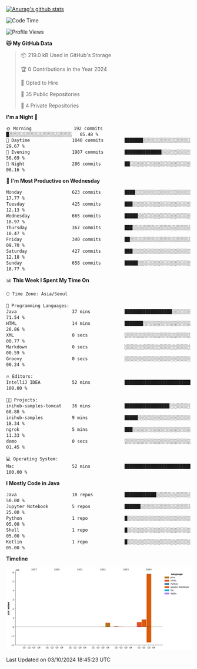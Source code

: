 [![Anurag's github stats](https://github-readme-stats.vercel.app/api?username=hajubal)](https://github.com/anuraghazra/github-readme-stats)

<!--START_SECTION:waka-->
![Code Time](http://img.shields.io/badge/Code%20Time-135%20hrs%2010%20mins-blue)

![Profile Views](http://img.shields.io/badge/Profile%20Views-10-blue)

**🐱 My GitHub Data** 

> 📦 219.0 kB Used in GitHub's Storage 
 > 
> 🏆 0 Contributions in the Year 2024
 > 
> 💼 Opted to Hire
 > 
> 📜 35 Public Repositories 
 > 
> 🔑 4 Private Repositories 
 > 
**I'm a Night 🦉** 

```text
🌞 Morning                192 commits         █░░░░░░░░░░░░░░░░░░░░░░░░   05.48 % 
🌆 Daytime                1040 commits        ███████░░░░░░░░░░░░░░░░░░   29.67 % 
🌃 Evening                1987 commits        ██████████████░░░░░░░░░░░   56.69 % 
🌙 Night                  286 commits         ██░░░░░░░░░░░░░░░░░░░░░░░   08.16 % 
```
📅 **I'm Most Productive on Wednesday** 

```text
Monday                   623 commits         ████░░░░░░░░░░░░░░░░░░░░░   17.77 % 
Tuesday                  425 commits         ███░░░░░░░░░░░░░░░░░░░░░░   12.13 % 
Wednesday                665 commits         █████░░░░░░░░░░░░░░░░░░░░   18.97 % 
Thursday                 367 commits         ███░░░░░░░░░░░░░░░░░░░░░░   10.47 % 
Friday                   340 commits         ██░░░░░░░░░░░░░░░░░░░░░░░   09.70 % 
Saturday                 427 commits         ███░░░░░░░░░░░░░░░░░░░░░░   12.18 % 
Sunday                   658 commits         █████░░░░░░░░░░░░░░░░░░░░   18.77 % 
```


📊 **This Week I Spent My Time On** 

```text
🕑︎ Time Zone: Asia/Seoul

💬 Programming Languages: 
Java                     37 mins             ██████████████████░░░░░░░   71.54 % 
HTML                     14 mins             ███████░░░░░░░░░░░░░░░░░░   26.86 % 
XML                      0 secs              ░░░░░░░░░░░░░░░░░░░░░░░░░   00.77 % 
Markdown                 0 secs              ░░░░░░░░░░░░░░░░░░░░░░░░░   00.59 % 
Groovy                   0 secs              ░░░░░░░░░░░░░░░░░░░░░░░░░   00.24 % 

🔥 Editors: 
IntelliJ IDEA            52 mins             █████████████████████████   100.00 % 

🐱‍💻 Projects: 
inihub-samples-tomcat    36 mins             █████████████████░░░░░░░░   68.88 % 
inihub-samples           9 mins              █████░░░░░░░░░░░░░░░░░░░░   18.34 % 
ngrok                    5 mins              ███░░░░░░░░░░░░░░░░░░░░░░   11.33 % 
demo                     0 secs              ░░░░░░░░░░░░░░░░░░░░░░░░░   01.45 % 

💻 Operating System: 
Mac                      52 mins             █████████████████████████   100.00 % 
```

**I Mostly Code in Java** 

```text
Java                     10 repos            ████████████░░░░░░░░░░░░░   50.00 % 
Jupyter Notebook         5 repos             ██████░░░░░░░░░░░░░░░░░░░   25.00 % 
Python                   1 repo              █░░░░░░░░░░░░░░░░░░░░░░░░   05.00 % 
Shell                    1 repo              █░░░░░░░░░░░░░░░░░░░░░░░░   05.00 % 
Kotlin                   1 repo              █░░░░░░░░░░░░░░░░░░░░░░░░   05.00 % 
```



**Timeline**

![Lines of Code chart](https://raw.githubusercontent.com/hajubal/hajubal/main/assets/bar_graph.png)


 Last Updated on 03/10/2024 18:45:23 UTC
<!--END_SECTION:waka-->